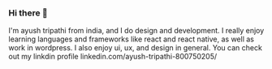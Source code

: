 ### Hi there 👋

I'm ayush tripathi from india, and I do design and development. I really enjoy learning languages and frameworks like react and react native, as well as work in wordpress.
I also enjoy ui, ux, and design in general. You can check out my linkdin profile  linkedin.com/ayush-tripathi-800750205/
